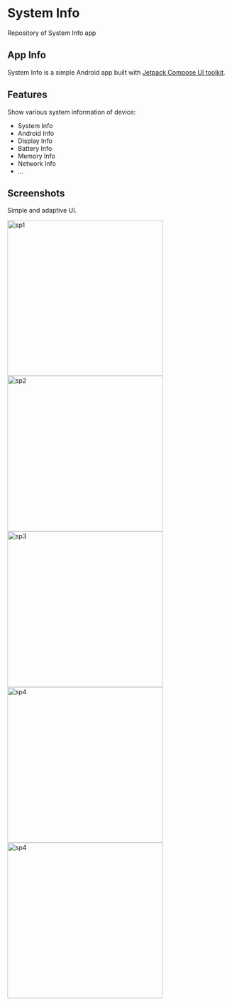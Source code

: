 # System Info
Repository of System Info app

## App Info
System Info is a simple Android app built with [Jetpack Compose UI toolkit](https://play.google.com/store/apps/details?id=com.lkonlesoft.displayinfo).

## Features
Show various system information of device:
- System Info
- Android Info
- Display Info
- Battery Info
- Memory Info
- Network Info
- ...

## Screenshots
Simple and adaptive UI.
<p>
  <img src="https://github.com/ClearAll2/SystemInfo/assets/18387271/5a7cc6b9-882f-4bda-a93e-309f928bdef6" alt="sp1"  height="350px"/>
  <img src="https://github.com/ClearAll2/SystemInfo/assets/18387271/c267e1a2-63c4-4e66-8605-651da53a7789" alt="sp2"  height="350px"/>
  <img src="https://github.com/ClearAll2/SystemInfo/assets/18387271/a95148b7-e544-46e6-ac97-270f2ba5439e" alt="sp3"  height="350px"/>
  <img src="https://github.com/ClearAll2/SystemInfo/assets/18387271/ebad5d3a-bf8d-48f9-8723-af11d3aaf04e" alt="sp4"  height="350px"/>
  <img src="https://github.com/ClearAll2/SystemInfo/assets/18387271/c741cfa2-7c0b-4ad2-81c4-5ccc21d44708" alt="sp4"  height="350px"/>
</p>


